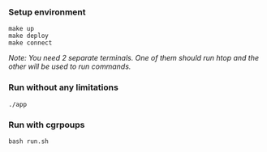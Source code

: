 ### Setup environment
```
make up
make deploy
make connect
```

*Note: You need 2 separate terminals. One of them should run htop and the other will be used to run commands.*   

### Run without any limitations
```
./app
```

### Run with cgrpoups
```
bash run.sh
```
